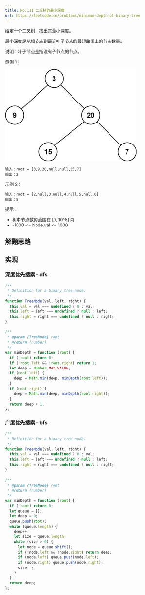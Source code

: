 ```yaml
---
title: No.111 二叉树的最小深度
url: https://leetcode.cn/problems/minimum-depth-of-binary-tree
---
```


给定一个二叉树，找出其最小深度。

最小深度是从根节点到最近叶子节点的最短路径上的节点数量。

说明：叶子节点是指没有子节点的节点。

示例 1：

![ex_depth](/img/code_leetcode_No.111_ex_depth.png)

```text
输入：root = [3,9,20,null,null,15,7]
输出：2
```

示例 2：

```text
输入：root = [2,null,3,null,4,null,5,null,6]
输出：5
```

提示：

- 树中节点数的范围在 \[0, 10^5\] 内
- -1000 <= Node.val <= 1000

## 解题思路

## 实现

### 深度优先搜索 - dfs

```js
/**
 * Definition for a binary tree node.
 */
function TreeNode(val, left, right) {
  this.val = val === undefined ? 0 : val;
  this.left = left === undefined ? null : left;
  this.right = right === undefined ? null : right;
}

/**
 * @param {TreeNode} root
 * @return {number}
 */
var minDepth = function (root) {
  if (!root) return 0;
  if (!root.left && !root.right) return 1;
  let deep = Number.MAX_VALUE;
  if (root.left) {
    deep = Math.min(deep, minDepth(root.left));
  }
  if (root.right) {
    deep = Math.min(deep, minDepth(root.right));
  }
  return deep + 1;
};
```

### 广度优先搜索 - bfs

```js
/**
 * Definition for a binary tree node.
 */
function TreeNode(val, left, right) {
  this.val = val === undefined ? 0 : val;
  this.left = left === undefined ? null : left;
  this.right = right === undefined ? null : right;
}

/**
 * @param {TreeNode} root
 * @return {number}
 */
var minDepth = function (root) {
  if (!root) return 0;
  let queue = [];
  let deep = 0;
  queue.push(root);
  while (queue.length) {
    deep++;
    let size = queue.length;
    while (size > 0) {
      let node = queue.shift();
      if (!node.left && !node.right) return deep;
      if (node.left) queue.push(node.left);
      if (node.right) queue.push(node.right);
      size--;
    }
  }
  return deep;
};
```
